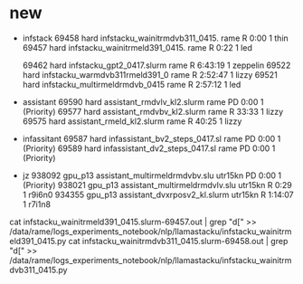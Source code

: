 # new

* infstack
     69458      hard infstacku_wainitrmdvb311_0415.     rame  R       0:00      1 thin
     69457      hard infstacku_wainitrmeld391_0415.     rame  R       0:22      1 led


     69462      hard      infstacku_gpt2_0417.slurm     rame  R    6:43:19      1 zeppelin
     69522      hard infstacku_warmdvb311rmeld391_0     rame  R    2:52:47      1 lizzy
     69521      hard infstacku_multirmeldrmdvb_0415     rame  R    2:57:12      1 led

* assistant
     69590      hard     assistant_rmdvlv_kl2.slurm     rame PD       0:00      1 (Priority)
     69577      hard     assistant_rmdvbv_kl2.slurm     rame  R      33:33      1 lizzy
     69575      hard      assistant_rmeld_kl2.slurm     rame  R      40:25      1 lizzy

* infassitant
     69587      hard infassistant_bv2_steps_0417.sl     rame PD       0:00      1 (Priority)
     69589      hard infassistant_dv2_steps_0417.sl     rame PD       0:00      1 (Priority)

* jz
    938092   gpu_p13 assistant_multirmeldrmdvbv.slu  utr15kn PD       0:00      1 (Priority)
    938021   gpu_p13 assistant_multirmeldrmdvlv.slu  utr15kn  R       0:29      1 r9i6n0
    934355   gpu_p13   assistant_dvxrposv2_kl.slurm  utr15kn  R    1:14:07      1 r7i1n8


cat infstacku_wainitrmeld391_0415.slurm-69457.out | grep "d\[" >> /data/rame/logs_experiments_notebook/nlp/llamastacku/infstacku_wainitrmeld391_0415.py
cat infstacku_wainitrmdvb311_0415.slurm-69458.out | grep "d\[" >> /data/rame/logs_experiments_notebook/nlp/llamastacku/infstacku_wainitrmdvb311_0415.py
